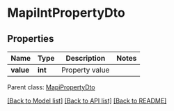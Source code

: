 # MapiIntPropertyDto

## Properties
Name | Type | Description | Notes
------------ | ------------- | ------------- | -------------
**value** | **int** | Property value | 

 Parent class: [MapiPropertyDto](MapiPropertyDto.md)

[[Back to Model list]](README.md#documentation-for-models) [[Back to API list]](README.md#documentation-for-api-endpoints) [[Back to README]](README.md)


